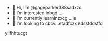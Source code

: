 - 👋 Hi, I’m @gageparker388sadxzc
- 👀 I’m interested inbgd ...
- 🌱 I’m currently learninzxcg ...ів
- 💞️ I’m looking to cbcv...etadfczx
вdssfddsffd
<!---zxcxzcпм
gageparker388/gageparker388 is a ✨ special ✨ repository because its `README.md` (this file) appears on your GitHub profile.
You can click the Preview link to take a look at your changes.
--->
yilfhhtucgt
